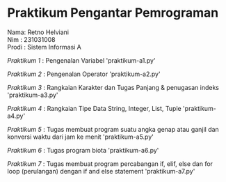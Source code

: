 # Praktikum Pengantar Pemrograman
<div> Nama: Retno Helviani </div>
<div> Nim : 231031008 </div>
<div> Prodi : Sistem Informasi A </div>

*Praktikum 1* : Pengenalan Variabel 'praktikum-a1.py'

*Praktikum 2* : Pengenalan Operator 'praktikum-a2.py'

*Praktikum 3* : Rangkaian Karakter dan Tugas Panjang & penugasan indeks 'praktikum-a3.py'

*Praktikum 4* : Rangkaian Tipe Data String, Integer, List, Tuple 'praktikum-a4.py'

*Praktikum 5* : Tugas membuat program suatu angka genap atau ganjil dan konversi waktu dari jam ke menit 'praktikum-a5.py'

*Praktikum 6* : Tugas program biota 'praktikum-a6.py'

*Praktikum 7* : Tugas membuat program percabangan if, elif, else dan for loop (perulangan) dengan if and else statement 'praktikum-a7.py'

